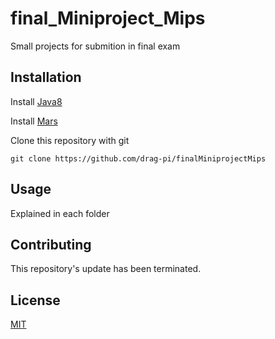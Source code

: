 # final_Miniproject_Mips
Small projects for submition in final exam

## Installation
Install [Java8](https://www.oracle.com/technetwork/java/javase/overview/java8-2100321.html)

Install [Mars](https://courses.missouristate.edu/kenvollmar/mars/)

Clone this repository with git
```git
git clone https://github.com/drag-pi/finalMiniprojectMips
```

## Usage
Explained in each folder

## Contributing
This repository's update has been terminated.

## License
[MIT](https://choosealicense.com/licenses/mit/)
